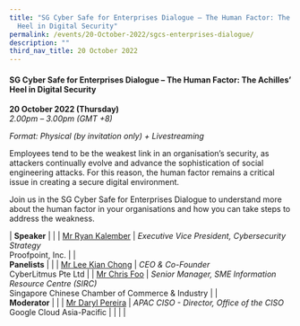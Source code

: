 ```yaml
---
title: "SG Cyber Safe for Enterprises Dialogue – The Human Factor: The Achilles’
  Heel in Digital Security"
permalink: /events/20-October-2022/sgcs-enterprises-dialogue/
description: ""
third_nav_title: 20 October 2022
---
```

#### **SG Cyber Safe for Enterprises Dialogue – The Human Factor: The Achilles’ Heel in Digital Security**
 
**20 October 2022 (Thursday)**  
*2.00pm – 3.00pm (GMT +8)*

*Format: Physical (by invitation only) + Livestreaming*

Employees tend to be the weakest link in an organisation’s security, as attackers continually evolve and advance the sophistication of social engineering attacks. For this reason, the human factor remains a critical issue in creating a secure digital environment. 

Join us in the SG Cyber Safe for Enterprises Dialogue to understand more about the human factor in your organisations and how you can take steps to address the weakness.

| **Speaker**    |                                                              |
| [Mr Ryan Kalember](/speaker-Ryan-Kalember)  | *Executive Vice President, Cybersecurity Strategy*<br>Proofpoint, Inc.                  |
| <br>**Panelists**    |                                                              |
| [Mr Lee Kian Chong](/speaker-Lee-Kian-Chong)  | *CEO & Co-Founder*<br>CyberLitmus Pte Ltd                 |
| [Mr Chris Foo](/speaker-Chris-Foo)  | *Senior Manager, SME Information Resource Centre (SIRC)*<br>Singapore Chinese Chamber of Commerce & Industry                |
| <br> **Moderator**          |                                                              |
| [Mr Daryl Pereira](/moderator-Daryl-Pereira)  | *APAC CISO - Director, Office of the CISO*<br>Google Cloud Asia-Pacific                  |
| | |
